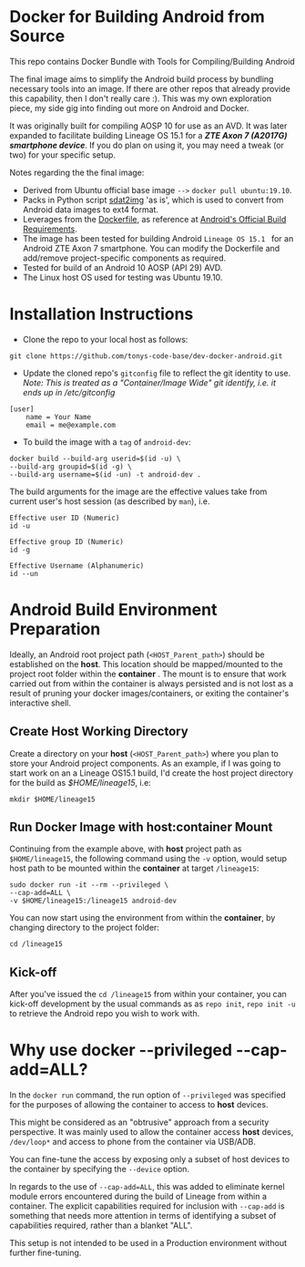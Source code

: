 # Docker for Building Android from Source

This repo contains Docker Bundle with Tools for Compiling/Building Android

The final image aims to simplify the Android build process by bundling necessary tools into an image.  If there are other repos that already provide this capability, then I don't really care :).  This was my own exploration piece, my side gig into finding out more on Android and Docker. 

It was originally built for compiling AOSP 10 for use as an AVD.  It was later expanded to facilitate building Lineage OS 15.1 for a ***ZTE Axon 7 (A2017G) smartphone device***.  If you do plan on using it, you may need a tweak (or two) for your specific setup.

Notes regarding the the final image:

* Derived from Ubuntu official base image `-->` `docker pull ubuntu:19.10`.
* Packs in Python script [sdat2img](https://github.com/xpirt/sdat2img) 'as is', which is used to convert from Android data images to ext4 format.
* Leverages from the [Dockerfile](https://android.googlesource.com/platform/build/+/master/tools/docker/Dockerfile), as reference at [Android's Official Build Requirements](https://source.android.com/setup/build/requirements#software-requirements).
* The image has been tested for building Android `Lineage OS 15.1 ` for an Android ZTE Axon 7 smartphone.  You can modify the Dockerfile and add/remove project-specific components as required.
* Tested for build of an Android 10 AOSP (API 29) AVD.
* The Linux host OS used for testing was Ubuntu 19.10.

# Installation Instructions

* Clone the repo to your local host as follows:

```
git clone https://github.com/tonys-code-base/dev-docker-android.git
```

* Update the cloned repo's `gitconfig` file to reflect the git identity to use.  *Note: This is treated as a "Container/Image Wide" git identify, i.e. it ends up in /etc/gitconfig*

```
[user]
    name = Your Name
    email = me@example.com
```

* To build the image with a `tag` of `android-dev`:

```
docker build --build-arg userid=$(id -u) \
--build-arg groupid=$(id -g) \
--build-arg username=$(id -un) -t android-dev .
```

The build arguments for the image are the effective values take from current user's host session (as described by `man`),  i.e. 

    Effective user ID (Numeric)
    id -u 
    
    Effective group ID (Numeric)
    id -g
    
    Effective Username (Alphanumeric)
    id --un

# Android Build Environment Preparation

Ideally, an Android root project path (`<HOST_Parent_path>`) should be established on the **host**.  This location should be mapped/mounted to the project root folder within the **container** .  The mount is to ensure that work carried out from within the container is always persisted and is not lost as a result of pruning your docker images/containers, or exiting the container's interactive shell.

## Create Host Working Directory

Create a directory on your **host** (`<HOST_Parent_path>`) where you plan to store your Android project components.  As an example, if I was going to start work on an a Lineage OS15.1 build, I'd create the host project directory for the build as *$HOME/lineage15*, i.e:

```
mkdir $HOME/lineage15
```

## Run Docker Image with host:container Mount

Continuing from the example above, with **host** project path as `$HOME/lineage15`, the following command using the `-v` option, would setup host path to be mounted within the **container** at target `/lineage15`:

```
sudo docker run -it --rm --privileged \
--cap-add=ALL \
-v $HOME/lineage15:/lineage15 android-dev
```

You can now start using the environment from within the **container**, by changing directory to the project folder:

```
cd /lineage15
```

## Kick-off

After you've issued the `cd /lineage15` from within your container, you can kick-off development by the usual commands as  as `repo init`, `repo init -u` to retrieve the Android repo you wish to work with.

# Why use docker --privileged --cap-add=ALL?

In the `docker run` command, the run option of `--privileged` was specified for the purposes of allowing the container to access to **host** devices.  

This might be considered as an "obtrusive" approach from a security perspective.  It was mainly used to allow the container access **host** devices, `/dev/loop*` and  access to phone from the container via USB/ADB.

You can fine-tune the access by exposing only a subset of host devices to the container by specifying the `--device` option.

In regards to the use of `--cap-add=ALL`, this was added to eliminate kernel module errors encountered during the build of Lineage from within a container.  The explicit capabilities required for inclusion with `--cap-add` is something that needs more attention in terms of identifying a subset of capabilities required, rather than a blanket "ALL".

This setup is not intended to be used in a Production environment without further fine-tuning.
